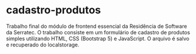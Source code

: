 # cadastro-produtos

Trabalho final do módulo de frontend essencial da Residência de Software da Serratec.
O trabalho consiste em um formulário de cadastro de produtos simples utilizando HTML, CSS (Bootstrap 5) e JavaScript.
O arquivo é salvo e recuperado do localstorage.
